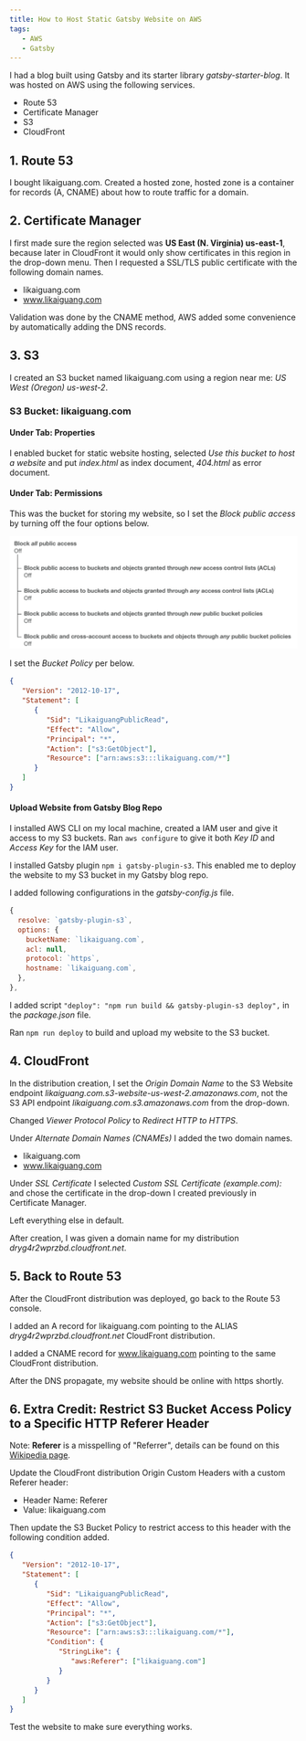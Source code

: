 ```yaml
---
title: How to Host Static Gatsby Website on AWS
tags:
   - AWS
   - Gatsby
---
```


I had a blog built using Gatsby and its starter library _gatsby-starter-blog_. It was hosted on AWS using the following services.

<!--truncate-->

-  Route 53
-  Certificate Manager
-  S3
-  CloudFront

## 1. Route 53

I bought likaiguang.com. Created a hosted zone, hosted zone is a container for records (A, CNAME) about how to route traffic for a domain.

## 2. Certificate Manager

I first made sure the region selected was **US East (N. Virginia) us-east-1**, because later in CloudFront it would only show certificates in this region in the drop-down menu. Then I requested a SSL/TLS public certificate with the following domain names.

-  likaiguang.com
-  www.likaiguang.com

Validation was done by the CNAME method, AWS added some convenience by automatically adding the DNS records.

## 3. S3

I created an S3 bucket named likaiguang.com using a region near me: _US West (Oregon) us-west-2_.

### S3 Bucket: likaiguang.com

#### Under Tab: Properties

I enabled bucket for static website hosting, selected _Use this bucket to host a website_ and put _index.html_ as index document, _404.html_ as error document.

#### Under Tab: Permissions

This was the bucket for storing my website, so I set the _Block public access_ by turning off the four options below.

![Block All Public Access](./block-all-public-access.png)

I set the _Bucket Policy_ per below.

```json
{
   "Version": "2012-10-17",
   "Statement": [
      {
         "Sid": "LikaiguangPublicRead",
         "Effect": "Allow",
         "Principal": "*",
         "Action": ["s3:GetObject"],
         "Resource": ["arn:aws:s3:::likaiguang.com/*"]
      }
   ]
}
```

#### Upload Website from Gatsby Blog Repo

I installed AWS CLI on my local machine, created a IAM user and give it access to my S3 buckets. Ran `aws configure` to give it both _Key ID_ and _Access Key_ for the IAM user.

I installed Gatsby plugin `npm i gatsby-plugin-s3`. This enabled me to deploy the website to my S3 bucket in my Gatsby blog repo.

I added following configurations in the _gatsby-config.js_ file.

```js
{
  resolve: `gatsby-plugin-s3`,
  options: {
    bucketName: `likaiguang.com`,
    acl: null,
    protocol: `https`,
    hostname: `likaiguang.com`,
  },
},
```

I added script `"deploy": "npm run build && gatsby-plugin-s3 deploy",` in the _package.json_ file.

Ran `npm run deploy` to build and upload my website to the S3 bucket.

## 4. CloudFront

In the distribution creation, I set the _Origin Domain Name_ to the S3 Website endpoint _likaiguang.com.s3-website-us-west-2.amazonaws.com_, not the S3 API endpoint _likaiguang.com.s3.amazonaws.com_ from the drop-down.

Changed _Viewer Protocol Policy_ to _Redirect HTTP to HTTPS_.

Under _Alternate Domain Names (CNAMEs)_ I added the two domain names.

-  likaiguang.com
-  www.likaiguang.com

Under _SSL Certificate_ I selected _Custom SSL Certificate (example.com):_ and chose the certificate in the drop-down I created previously in Certificate Manager.

Left everything else in default.

After creation, I was given a domain name for my distribution _dryg4r2wprzbd.cloudfront.net_.

## 5. Back to Route 53

After the CloudFront distribution was deployed, go back to the Route 53 console.

I added an A record for likaiguang.com pointing to the ALIAS _dryg4r2wprzbd.cloudfront.net_ CloudFront distribution.

I added a CNAME record for www.likaiguang.com pointing to the same CloudFront distribution.

After the DNS propagate, my website should be online with https shortly.

## 6. Extra Credit: Restrict S3 Bucket Access Policy to a Specific HTTP Referer Header

Note: **Referer** is a misspelling of "Referrer", details can be found on this [Wikipedia page](https://en.wikipedia.org/wiki/HTTP_referer).

Update the CloudFront distribution Origin Custom Headers with a custom Referer header:

-  Header Name: Referer
-  Value: likaiguang.com

Then update the S3 Bucket Policy to restrict access to this header with the following condition added.

```json
{
   "Version": "2012-10-17",
   "Statement": [
      {
         "Sid": "LikaiguangPublicRead",
         "Effect": "Allow",
         "Principal": "*",
         "Action": ["s3:GetObject"],
         "Resource": ["arn:aws:s3:::likaiguang.com/*"],
         "Condition": {
            "StringLike": {
               "aws:Referer": ["likaiguang.com"]
            }
         }
      }
   ]
}
```

Test the website to make sure everything works.
